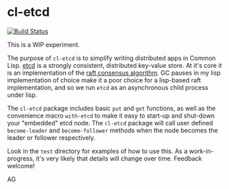 # cl-etcd

[![Build Status](https://github.com/atgreen/cl-etcd/actions/workflows/test.yaml/badge.svg)](https://github.com/atgreen/cl-etcd/actions)

This is a WIP experiment.

The purpose of `cl-etcd` is to simplify writing distributed apps in
Common Lisp.  [etcd](https://etcd.io/) is a strongly consistent,
distributed key-value store.  At it's core it is an implementation of
the [raft consensus
algorithm](https://en.wikipedia.org/wiki/Raft_(algorithm)).  GC pauses
in my lisp implementation of choice make it a poor choice for a
lisp-based raft implementation, and so we run `etcd` as an
asynchronous child process under lisp.

The `cl-etcd` package includes basic `put` and `get` functions, as
well as the convenience macro `with-etcd` to make it easy to start-up
and shut-down your "embedded" etcd node.  The `cl-etcd` package will
call user defined `become-leader` and `become-follower` methods when
the node becomes the leader or follower respectively.

Look in the `test` directory for examples of how to use this.  As a
work-in-progress, it's very likely that details will change over time.
Feedback welcome!

AG
